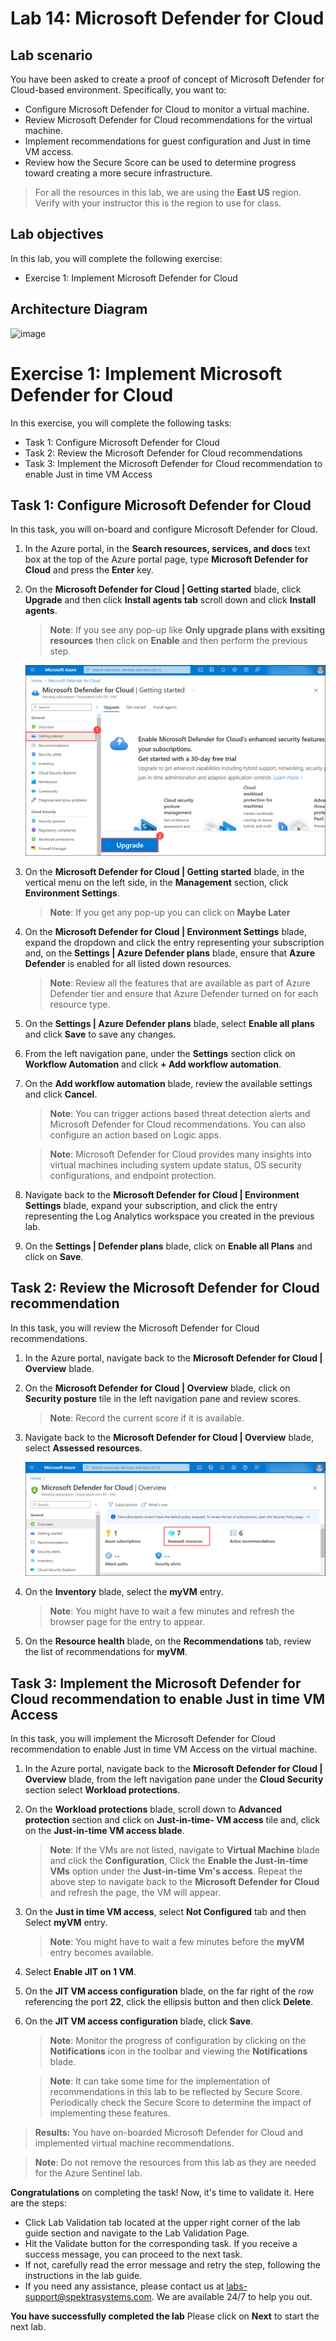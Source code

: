 # Lab 14: Microsoft Defender for Cloud

## Lab scenario
You have been asked to create a proof of concept of Microsoft Defender for Cloud-based environment. Specifically, you want to:
- Configure Microsoft Defender for Cloud to monitor a virtual machine.
- Review Microsoft Defender for Cloud recommendations for the virtual machine.
- Implement recommendations for guest configuration and Just in time VM access. 
- Review how the Secure Score can be used to determine progress toward creating a more secure infrastructure.

 > For all the resources in this lab, we are using the **East US** region. Verify with your instructor this is the region to use for class. 

## Lab objectives
In this lab, you will complete the following exercise:
- Exercise 1: Implement Microsoft Defender for Cloud

## Architecture Diagram

![image](https://user-images.githubusercontent.com/91347931/157537800-94a64b6e-026c-41b2-970e-f8554ce1e0ab.png)

# Exercise 1: Implement Microsoft Defender for Cloud

In this exercise, you will complete the following tasks:

- Task 1: Configure Microsoft Defender for Cloud
- Task 2: Review the Microsoft Defender for Cloud recommendations
- Task 3: Implement the Microsoft Defender for Cloud recommendation to enable Just in time VM Access

## Task 1: Configure Microsoft Defender for Cloud

In this task, you will on-board and configure Microsoft Defender for Cloud.

1. In the Azure portal, in the **Search resources, services, and docs** text box at the top of the Azure portal page, type **Microsoft Defender for Cloud** and press the **Enter** key.

1. On the **Microsoft Defender for Cloud \| Getting started** blade, click **Upgrade** and then click **Install agents tab** scroll down and click **Install agents**.

   >**Note**: If you see any pop-up like **Only upgrade plans with exsiting resources** then click on **Enable** and then perform the previous step.
   
   
     ![image](../images/Az-500lab14-upgrade.png) 
     
1. On the **Microsoft Defender for Cloud \| Getting started** blade, in the vertical menu on the left side, in the **Management** section, click **Environment Settings**.
 
   >**Note**: If you get any pop-up you can click on **Maybe Later**

1. On the **Microsoft Defender for Cloud \| Environment Settings** blade, expand the dropdown and click the entry representing your subscription and, on the **Settings \| Azure Defender plans** blade, ensure that **Azure Defender** is enabled for all listed down resources. 

    >**Note**: Review all the features that are available as part of Azure Defender tier and ensure that Azure Defender turned on for each resource type. 

1. On the **Settings \| Azure Defender plans** blade, select **Enable all plans** and click **Save** to save any changes.

1. From the left navigation pane, under the **Settings** section click on **Workflow Automation** and  click **+ Add workflow automation**.

1. On the **Add workflow automation** blade, review the available settings and click **Cancel**.

    >**Note**: You can trigger actions based threat detection alerts and Microsoft Defender for Cloud recommendations. You can also configure an action based on Logic apps. 

    >**Note**: Microsoft Defender for Cloud provides many insights into virtual machines including system update status, OS security configurations, and endpoint protection.

1. Navigate back to the **Microsoft Defender for Cloud | Environment Settings** blade, expand your subscription, and click the entry representing the Log Analytics workspace you created in the previous lab.

1. On the **Settings \| Defender plans** blade, click on **Enable all Plans** and click  on **Save**.


## Task 2: Review the Microsoft Defender for Cloud recommendation

In this task, you will review the Microsoft Defender for Cloud recommendations. 

1. In the Azure portal, navigate back to the **Microsoft Defender for Cloud \| Overview** blade. 

1. On the **Microsoft Defender for Cloud \| Overview** blade, click on **Security posture** tile in the left navigation pane and review scores.

    >**Note**: Record the current score if it is available.

1. Navigate back to the **Microsoft Defender for Cloud \| Overview** blade, select **Assessed resources**.

   ![image](../images/AZ-500-assesesresources.png) 

1. On the **Inventory** blade, select the **myVM** entry.

    >**Note**: You might have to wait a few minutes and refresh the browser page for the entry to appear.
    
1. On the **Resource health** blade, on the **Recommendations** tab, review the list of recommendations for **myVM**.


## Task 3: Implement the Microsoft Defender for Cloud recommendation to enable Just in time VM Access

In this task, you will implement the Microsoft Defender for Cloud recommendation to enable Just in time VM Access on the virtual machine. 

1. In the Azure portal, navigate back to the **Microsoft Defender for Cloud \| Overview** blade, from the left navigation pane under the **Cloud Security** section select **Workload protections**.

2. On the **Workload protections** blade, scroll down to **Advanced protection** section and click on **Just-in-time- VM access** tile and, click on the **Just-in-time VM access blade**.

    >**Note**: If the VMs are not listed, navigate to **Virtual Machine** blade and click the **Configuration**, Click the **Enable the Just-in-time VMs** option       under the **Just-in-time Vm's access**. Repeat the above step to navigate back to the **Microsoft Defender for Cloud** and refresh the page, the VM will appear.

3. On the **Just in time VM access**, select **Not Configured** tab and then Select **myVM** entry.

    >**Note**: You might have to wait a few minutes before the **myVM** entry becomes available.

4. Select **Enable JIT on 1 VM**.

5. On the **JIT VM access configuration** blade, on the far right of the row referencing the port **22**, click the ellipsis button and then click **Delete**.

6. On the **JIT VM access configuration** blade, click **Save**.

    >**Note**: Monitor the progress of configuration by clicking on the **Notifications** icon in the toolbar and viewing the **Notifications** blade. 

    >**Note**: It can take some time for the implementation of recommendations in this lab to be reflected by Secure Score. Periodically check the Secure Score to determine the impact of implementing these features. 

>**Results:** You have on-boarded Microsoft Defender for Cloud and implemented virtual machine recommendations. 

>**Note**: Do not remove the resources from this lab as they are needed for the Azure Sentinel lab.

 **Congratulations** on completing the task! Now, it's time to validate it. Here are the steps:
 
 - Click Lab Validation tab located at the upper right corner of the lab guide section and navigate to the Lab Validation Page.
 - Hit the Validate button for the corresponding task. If you receive a success message, you can proceed to the next task. 
 - If not, carefully read the error message and retry the step, following the instructions in the lab guide.
 - If you need any assistance, please contact us at labs-support@spektrasystems.com. We are available 24/7 to help you out.
 
 **You have successfully completed the lab** Please click on **Next** to start the next lab.

